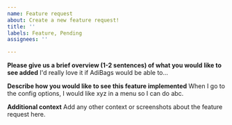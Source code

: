 ```yaml
---
name: Feature request
about: Create a new feature request!
title: ''
labels: Feature, Pending
assignees: ''

---
```


**Please give us a brief overview (1-2 sentences) of what you would like to see added**
I'd really love it if AdiBags would be able to...

**Describe how you would like to see this feature implemented**
When I go to the config options, I would like xyz in a menu so I can do abc.

**Additional context**
Add any other context or screenshots about the feature request here.
